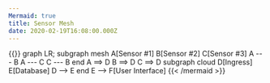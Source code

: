 ```yaml
---
Mermaid: true
title: Sensor Mesh
date: 2020-02-19T16:08:00.000Z
---
```

{{<mermaid>}}
graph LR;
        subgraph mesh
        A[Sensor #1]
        B[Sensor #2]
        C[Sensor #3]
        A --- B
        A --- C
        C --- B
        end
        A ==> D
        B ==> D
        C ==> D
        subgraph cloud
        D[Ingress]
        E[Database]
        D --> E
        end
        E --> F[User Interface]
{{< /mermaid >}}
